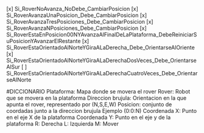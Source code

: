[x] Si_RoverNoAvanza_NoDebe_CambiarPosicion
[x] Si_RoverAvanzaUnaPosicion_Debe_CambiarPosicion
[x] Si_RoverAvanzaTresPosiciones_Debe_CambiarPosicion
[x] Si_RoverAvanzaNPosiciones_Debe_CambiarPosicion
[x] Si_RoverEstaEnPosicion00NYAvanzaAlFinalDeLaPlataforma_DebeReiniciarSuPosicionYAvanzarElRestante
[x] Si_RoverEstaOrientadoAlNorteYGiraALaDerecha_Debe_OrientarseAlOriente
[x] Si_RoverEstaOrientadoAlNorteYGiraALaDerechaDosVeces_Debe_OrientarseAlSur
[ ] Si_RoverEstaOrientadoAlNorteYGiraALaDerechaCuatroVeces_Debe_OrientarseAlNorte


#DICCIONARIO
Plataforma: Mapa donde se movera el rover
Rover: Robot que se movera en la plataforma
Direccion brujula: Orientacion en la que apunta el rover, representado por (N,S,E,W)
Posicion: conjunto de coordadas junto a la direccion brujula Ejemplo (0:0:N)
Coordenada X: Punto en el eje X de la plataforma
Coordenada Y: Punto en el eje y de la plataforma
R: Derecha
L: Izquierda
M: Mover